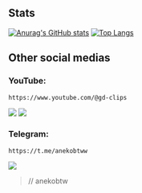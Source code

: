 ## Stats
[![Anurag's GitHub stats](https://github-readme-stats.vercel.app/api?username=anekobtw&show_icons=true&theme=dracula)](https://github.com/anuraghazra/github-readme-stats)
[![Top Langs](https://github-readme-stats.vercel.app/api/top-langs/?username=anekobtw&theme=dracula)](https://github.com/anuraghazra/github-readme-stats)

## Other social medias
### **YouTube:**
`https://www.youtube.com/@gd-clips`

<img src="https://img.shields.io/badge/Subscribers-3.58k-red"> <img src="https://img.shields.io/badge/Views-840k-yellow">

### **Telegram:**
`https://t.me/anekobtww`

<img src="https://img.shields.io/badge/Subscribers-27-red">



> // anekobtw
